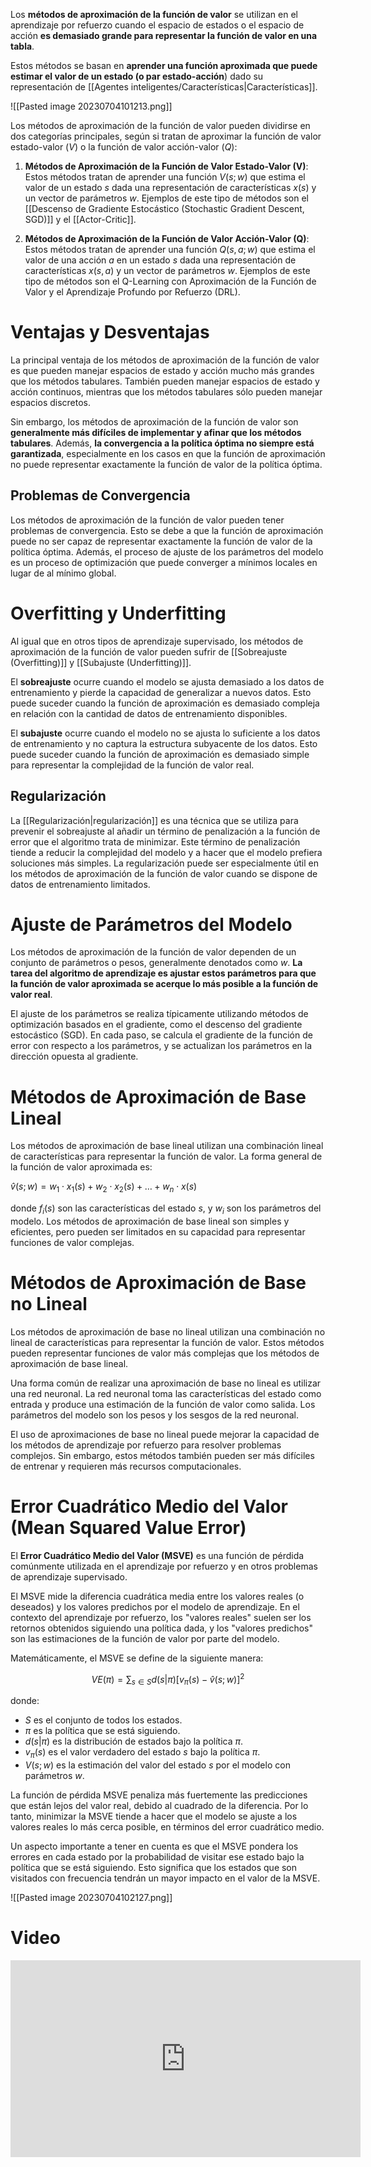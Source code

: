 Los **métodos de aproximación de la función de valor** se utilizan en el aprendizaje por refuerzo cuando el espacio de estados o el espacio de acción **es demasiado grande para representar la función de valor en una tabla**.

Estos métodos se basan en **aprender una función aproximada que puede estimar el valor de un estado (o par estado-acción**) dado su representación de [[Agentes inteligentes/Características|Características]].

![[Pasted image 20230704101213.png]]

Los métodos de aproximación de la función de valor pueden dividirse en dos categorías principales, según si tratan de aproximar la función de valor estado-valor ($V$) o la función de valor acción-valor ($Q$):

1. **Métodos de Aproximación de la Función de Valor Estado-Valor (V)**: Estos métodos tratan de aprender una función $V(s; w)$ que estima el valor de un estado $s$ dada una representación de características $x(s)$ y un vector de parámetros $w$. Ejemplos de este tipo de métodos son el [[Descenso de Gradiente Estocástico (Stochastic Gradient Descent, SGD)]] y el [[Actor-Critic]].

2. **Métodos de Aproximación de la Función de Valor Acción-Valor (Q)**: Estos métodos tratan de aprender una función $Q(s, a; w)$ que estima el valor de una acción $a$ en un estado $s$ dada una representación de características $x(s, a)$ y un vector de parámetros $w$. Ejemplos de este tipo de métodos son el Q-Learning con Aproximación de la Función de Valor y el Aprendizaje Profundo por Refuerzo (DRL).

# Ventajas y Desventajas

La principal ventaja de los métodos de aproximación de la función de valor es que pueden manejar espacios de estado y acción mucho más grandes que los métodos tabulares. También pueden manejar espacios de estado y acción continuos, mientras que los métodos tabulares sólo pueden manejar espacios discretos.

Sin embargo, los métodos de aproximación de la función de valor son **generalmente más difíciles de implementar y afinar que los métodos tabulares**. Además, **la convergencia a la política óptima no siempre está garantizada**, especialmente en los casos en que la función de aproximación no puede representar exactamente la función de valor de la política óptima.

## Problemas de Convergencia

Los métodos de aproximación de la función de valor pueden tener problemas de convergencia. Esto se debe a que la función de aproximación puede no ser capaz de representar exactamente la función de valor de la política óptima. Además, el proceso de ajuste de los parámetros del modelo es un proceso de optimización que puede converger a mínimos locales en lugar de al mínimo global.

# Overfitting y Underfitting

Al igual que en otros tipos de aprendizaje supervisado, los métodos de aproximación de la función de valor pueden sufrir de [[Sobreajuste (Overfitting)]] y [[Subajuste (Underfitting)]]. 

El **sobreajuste** ocurre cuando el modelo se ajusta demasiado a los datos de entrenamiento y pierde la capacidad de generalizar a nuevos datos. Esto puede suceder cuando la función de aproximación es demasiado compleja en relación con la cantidad de datos de entrenamiento disponibles.

El **subajuste** ocurre cuando el modelo no se ajusta lo suficiente a los datos de entrenamiento y no captura la estructura subyacente de los datos. Esto puede suceder cuando la función de aproximación es demasiado simple para representar la complejidad de la función de valor real.

## Regularización

La [[Regularización|regularización]] es una técnica que se utiliza para prevenir el sobreajuste al añadir un término de penalización a la función de error que el algoritmo trata de minimizar. Este término de penalización tiende a reducir la complejidad del modelo y a hacer que el modelo prefiera soluciones más simples. La regularización puede ser especialmente útil en los métodos de aproximación de la función de valor cuando se dispone de datos de entrenamiento limitados.

# Ajuste de Parámetros del Modelo

Los métodos de aproximación de la función de valor dependen de un conjunto de parámetros o pesos, generalmente denotados como $w$. **La tarea del algoritmo de aprendizaje es ajustar estos parámetros para que la función de valor aproximada se acerque lo más posible a la función de valor real**.

El ajuste de los parámetros se realiza típicamente utilizando métodos de optimización basados en el gradiente, como el descenso del gradiente estocástico (SGD). En cada paso, se calcula el gradiente de la función de error con respecto a los parámetros, y se actualizan los parámetros en la dirección opuesta al gradiente.

# Métodos de Aproximación de Base Lineal

Los métodos de aproximación de base lineal utilizan una combinación lineal de características para representar la función de valor. La forma general de la función de valor aproximada es:

$\hat{v}(s; w) = w_1 \cdot x_1(s) + w_2 \cdot x_2(s) + \ldots + w_n \cdot x(s)$

donde $f_i(s)$ son las características del estado $s$, y $w_i$ son los parámetros del modelo. Los métodos de aproximación de base lineal son simples y eficientes, pero pueden ser limitados en su capacidad para representar funciones de valor complejas.

# Métodos de Aproximación de Base no Lineal

Los métodos de aproximación de base no lineal utilizan una combinación no lineal de características para representar la función de valor. Estos métodos pueden representar funciones de valor más complejas que los métodos de aproximación de base lineal.

Una forma común de realizar una aproximación de base no lineal es utilizar una red neuronal. La red neuronal toma las características del estado como entrada y produce una estimación de la función de valor como salida. Los parámetros del modelo son los pesos y los sesgos de la red neuronal.

El uso de aproximaciones de base no lineal puede mejorar la capacidad de los métodos de aprendizaje por refuerzo para resolver problemas complejos. Sin embargo, estos métodos también pueden ser más difíciles de entrenar y requieren más recursos computacionales.

# Error Cuadrático Medio del Valor (Mean Squared Value Error)

El **Error Cuadrático Medio del Valor (MSVE)** es una función de pérdida comúnmente utilizada en el aprendizaje por refuerzo y en otros problemas de aprendizaje supervisado. 

El MSVE mide la diferencia cuadrática media entre los valores reales (o deseados) y los valores predichos por el modelo de aprendizaje. En el contexto del aprendizaje por refuerzo, los "valores reales" suelen ser los retornos obtenidos siguiendo una política dada, y los "valores predichos" son las estimaciones de la función de valor por parte del modelo.

Matemáticamente, el MSVE se define de la siguiente manera:

$$VE(\pi) = \sum_{s \in S} d(s|\pi) [v_\pi(s) - \hat{v}(s; w)]^2$$

donde:

- $S$ es el conjunto de todos los estados.
- $\pi$ es la política que se está siguiendo.
- $d(s|\pi)$ es la distribución de estados bajo la política $\pi$.
- $v_\pi(s)$ es el valor verdadero del estado $s$ bajo la política $\pi$.
- $V(s; w)$ es la estimación del valor del estado $s$ por el modelo con parámetros $w$.

La función de pérdida MSVE penaliza más fuertemente las predicciones que están lejos del valor real, debido al cuadrado de la diferencia. Por lo tanto, minimizar la MSVE tiende a hacer que el modelo se ajuste a los valores reales lo más cerca posible, en términos del error cuadrático medio.

Un aspecto importante a tener en cuenta es que el MSVE pondera los errores en cada estado por la probabilidad de visitar ese estado bajo la política que se está siguiendo. Esto significa que los estados que son visitados con frecuencia tendrán un mayor impacto en el valor de la MSVE.

![[Pasted image 20230704102127.png]]


# Video

<iframe width="560" height="315" src="https://www.youtube.com/embed/Vky0WVh_FSk" title="YouTube video player" frameborder="0" allow="accelerometer; autoplay; clipboard-write; encrypted-media; gyroscope; picture-in-picture; web-share" allowfullscreen></iframe> 

